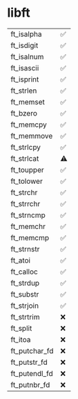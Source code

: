# libft

|   |   |
|---|---|
| ft_isalpha       | ✅ |
| ft_isdigit       | ✅ |
| ft_isalnum       | ✅ |
| ft_isascii       | ✅ |
| ft_isprint       | ✅ |
| ft_strlen        | ✅ |
| ft_memset        | ✅ |
| ft_bzero         | ✅ |
| ft_memcpy        | ✅ |
| ft_memmove       | ✅ |
| ft_strlcpy       | ✅ |
| ft_strlcat       | ⚠️ |
| ft_toupper       | ✅ |
| ft_tolower       | ✅ |
| ft_strchr        | ✅ |
| ft_strrchr       | ✅ |
| ft_strncmp       | ✅ |
| ft_memchr        | ✅ |
| ft_memcmp        | ✅ |
| ft_strnstr       | ✅ |
| ft_atoi          | ✅ |
| ft_calloc        | ✅ |
| ft_strdup        | ✅ |
| ft_substr        | ✅ |
| ft_strjoin       | ✅ |
| ft_strtrim       | ❌ |
| ft_split         | ❌ |
| ft_itoa          | ❌ |
| ft_putchar_fd    | ❌ |
| ft_putstr_fd     | ❌ |
| ft_putendl_fd    | ❌ |
| ft_putnbr_fd     | ❌ |
